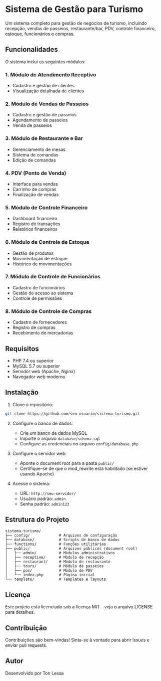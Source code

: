 # Sistema de Gestão para Turismo

Um sistema completo para gestão de negócios de turismo, incluindo recepção, vendas de passeios, restaurante/bar, PDV, controle financeiro, estoque, funcionários e compras.

## Funcionalidades

O sistema inclui os seguintes módulos:

### 1. Módulo de Atendimento Receptivo
- Cadastro e gestão de clientes
- Visualização detalhada de clientes

### 2. Módulo de Vendas de Passeios
- Cadastro e gestão de passeios
- Agendamento de passeios
- Venda de passeios

### 3. Módulo de Restaurante e Bar
- Gerenciamento de mesas
- Sistema de comandas
- Edição de comandas

### 4. PDV (Ponto de Venda)
- Interface para vendas
- Carrinho de compras
- Finalização de vendas

### 5. Módulo de Controle Financeiro
- Dashboard financeiro
- Registro de transações
- Relatórios financeiros

### 6. Módulo de Controle de Estoque
- Gestão de produtos
- Movimentação de estoque
- Histórico de movimentações

### 7. Módulo de Controle de Funcionários
- Cadastro de funcionários
- Gestão de acesso ao sistema
- Controle de permissões

### 8. Módulo de Controle de Compras
- Cadastro de fornecedores
- Registro de compras
- Recebimento de mercadorias

## Requisitos

- PHP 7.4 ou superior
- MySQL 5.7 ou superior
- Servidor web (Apache, Nginx)
- Navegador web moderno

## Instalação

1. Clone o repositório:
```bash
git clone https://github.com/seu-usuario/sistema-turismo.git
```

2. Configure o banco de dados:
   - Crie um banco de dados MySQL
   - Importe o arquivo `database/schema.sql`
   - Configure as credenciais no arquivo `config/database.php`

3. Configure o servidor web:
   - Aponte o document root para a pasta `public/`
   - Certifique-se de que o mod_rewrite está habilitado (se estiver usando Apache)

4. Acesse o sistema:
   - URL: `http://seu-servidor/`
   - Usuário padrão: `admin`
   - Senha padrão: `admin123`

## Estrutura do Projeto

```
sistema-turismo/
├── config/             # Arquivos de configuração
├── database/           # Scripts de banco de dados
├── functions/          # Funções utilitárias
├── public/             # Arquivos públicos (document root)
│   ├── admin/          # Módulos administrativos
│   ├── receptive/      # Módulo de recepção
│   ├── restaurant/     # Módulo de restaurante
│   ├── tours/          # Módulo de passeios
│   ├── pos/            # Módulo de PDV
│   └── index.php       # Página inicial
└── template/           # Templates e layouts
```

## Licença

Este projeto está licenciado sob a licença MIT - veja o arquivo LICENSE para detalhes.

## Contribuição

Contribuições são bem-vindas! Sinta-se à vontade para abrir issues e enviar pull requests.

## Autor

Desenvolvido por Ton Lessa
